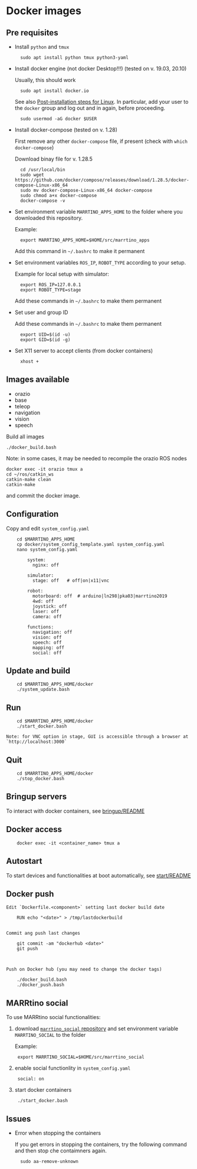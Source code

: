 # Docker images

## Pre requisites

* Install `python` and `tmux`

        sudo apt install python tmux python3-yaml


* Install docker engine (not docker Desktop!!!)  (tested on v. 19.03, 20.10) 

    Usually, this should work
    
        sudo apt install docker.io

    See also 
    [Post-installation steps for Linux](https://docs.docker.com/install/linux/linux-postinstall/).
    In particular, add your user to the `docker` group and log out and in again, before proceeding.

        sudo usermod -aG docker $USER


* Install docker-compose (tested on v. 1.28)

    First remove any other `docker-compose` file, if present (check with `which docker-compose`)

    Download binay file for v. 1.28.5

        cd /usr/local/bin
        sudo wget https://github.com/docker/compose/releases/download/1.28.5/docker-compose-Linux-x86_64
        sudo mv docker-compose-Linux-x86_64 docker-compose
        sudo chmod a+x docker-compose
        docker-compose -v




* Set environment variable `MARRTINO_APPS_HOME` to the folder where you downloaded this repository.

    Example:

        export MARRTINO_APPS_HOME=$HOME/src/marrtino_apps

    Add this command in `~/.bashrc` to make it permanent


* Set environment variables `ROS_IP`, `ROBOT_TYPE` according to your setup.

    Example for local setup with simulator:

        export ROS_IP=127.0.0.1
        export ROBOT_TYPE=stage

    Add these commands in `~/.bashrc` to make them permanent

* Set user and group ID

    Add these commands in `~/.bashrc` to make them permanent

        export UID=$(id -u)
        export GID=$(id -g)


* Set X11 server to accept clients (from docker containers)

        xhost +


## Images available

* orazio
* base
* teleop
* navigation
* vision
* speech

Build all images

    ./docker_build.bash

Note: in some cases, it may be needed to recompile the orazio ROS nodes

    docker exec -it orazio tmux a
    cd ~/ros/catkin_ws
    catkin-make clean
    catkin-make

and commit the docker image.



## Configuration

Copy and edit `system_config.yaml`

        cd $MARRTINO_APPS_HOME
        cp docker/system_config_template.yaml system_config.yaml
        nano system_config.yaml

            system:
              nginx: off

            simulator:
              stage: off   # off|on|x11|vnc

            robot:
              motorboard: off  # arduino|ln298|pka03|marrtino2019
              4wd: off
              joystick: off
              laser: off
              camera: off

            functions:
              navigation: off
              vision: off
              speech: off
              mapping: off
              social: off



## Update and build

        cd $MARRTINO_APPS_HOME/docker
        ./system_update.bash

## Run

        cd $MARRTINO_APPS_HOME/docker
        ./start_docker.bash

    Note: for VNC option in stage, GUI is accessible through a browser at `http://localhost:3000`

## Quit

        cd $MARRTINO_APPS_HOME/docker
        ./stop_docker.bash


## Bringup servers

To interact with docker containers, see 
[bringup/README](https://bitbucket.org/iocchi/marrtino_apps/src/master/bringup/README.md)

## Docker access

        docker exec -it <container_name> tmux a

## Autostart


To start devices and functionalities at boot automatically, see
[start/README](https://bitbucket.org/iocchi/marrtino_apps/src/master/start/README.md)

## Docker push

    Edit `Dockerfile.<component>` setting last docker build date

        RUN echo "<date>" > /tmp/lastdockerbuild


    Commit ang push last changes

        git commit -am "dockerhub <date>"
        git push



    Push on Docker hub (you may need to change the docker tags)

        ./docker_build.bash
        ./docker_push.bash


## MARRtino social

To use MARRtino social functionalities:

1) download  [`marrtino_social` repository](https://github.com/artigianitecnologici/marrtino_social) and set environment variable `MARRTINO_SOCIAL` to the folder

    Example:

        export MARRTINO_SOCIAL=$HOME/src/marrtino_social


2) enable social functionlity in `system_config.yaml`

        social: on

3) start docker containers

        ./start_docker.bash


## Issues

* Error when stopping the containers

    If you get errors in stopping the containers, try the following command and then stop che contaimners again.

        sudo aa-remove-unknown


